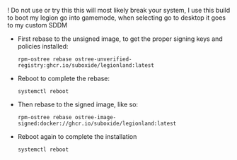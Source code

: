 ! Do not use or try this this will most likely break your system, I use this build to boot my legion go into gamemode, when selecting go to desktop it goes to my custom SDDM 


- First rebase to the unsigned image, to get the proper signing keys and policies installed:
  ```
  rpm-ostree rebase ostree-unverified-registry:ghcr.io/suboxide/legionland:latest
  ```
- Reboot to complete the rebase:
  ```
  systemctl reboot
  ```
- Then rebase to the signed image, like so:
  ```
  rpm-ostree rebase ostree-image-signed:docker://ghcr.io/suboxide/legionland:latest
  ```
- Reboot again to complete the installation
  ```
  systemctl reboot
  ```
